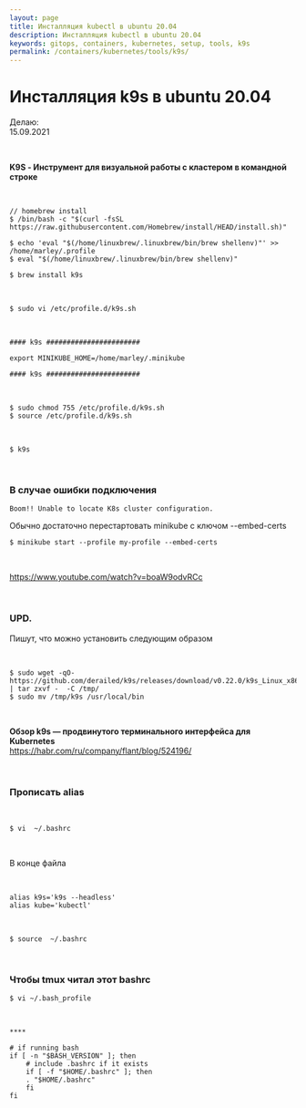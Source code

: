 ```yaml
---
layout: page
title: Инсталляция kubectl в ubuntu 20.04
description: Инсталляция kubectl в ubuntu 20.04
keywords: gitops, containers, kubernetes, setup, tools, k9s
permalink: /containers/kubernetes/tools/k9s/
---
```


# Инсталляция k9s в ubuntu 20.04

Делаю:  
15.09.2021

<br/>

**K9S - Инструмент для визуальной работы с кластером в командной строке**

<br/>

    // homebrew install
    $ /bin/bash -c "$(curl -fsSL https://raw.githubusercontent.com/Homebrew/install/HEAD/install.sh)"

    $ echo 'eval "$(/home/linuxbrew/.linuxbrew/bin/brew shellenv)"' >> /home/marley/.profile
    $ eval "$(/home/linuxbrew/.linuxbrew/bin/brew shellenv)"

    $ brew install k9s

<br/>

    $ sudo vi /etc/profile.d/k9s.sh

<br/>

```
#### k9s #######################

export MINIKUBE_HOME=/home/marley/.minikube

#### k9s #######################
```

<br/>

```
$ sudo chmod 755 /etc/profile.d/k9s.sh
$ source /etc/profile.d/k9s.sh
```

<br/>

    $ k9s

<br/>

### В случае ошибки подключения

```
Boom!! Unable to locate K8s cluster configuration.
```

Обычно достаточно перестартовать minikube с ключом --embed-certs

    $ minikube start --profile my-profile --embed-certs

<br/>

https://www.youtube.com/watch?v=boaW9odvRCc

<br/>

### UPD.

Пишут, что можно установить следующим образом

<br/>

```
$ sudo wget -qO- https://github.com/derailed/k9s/releases/download/v0.22.0/k9s_Linux_x86_64.tar.gz | tar zxvf -  -C /tmp/
$ sudo mv /tmp/k9s /usr/local/bin
```

<br/>

**Обзор k9s — продвинутого терминального интерфейса для Kubernetes**  
https://habr.com/ru/company/flant/blog/524196/

<!--

<br/>

kubectl config set-context --current --namespace=test

-->

<br/>

### Прописать alias

<br/>

```
$ vi  ~/.bashrc
```

<br/>

В конце файла

<br/>

```
alias k9s='k9s --headless'
alias kube='kubectl'
```

<br/>

```
$ source  ~/.bashrc
```

<br/>

### Чтобы tmux читал этот bashrc

```
$ vi ~/.bash_profile
```

<br/>

```
****

# if running bash
if [ -n "$BASH_VERSION" ]; then
    # include .bashrc if it exists
    if [ -f "$HOME/.bashrc" ]; then
    . "$HOME/.bashrc"
    fi
fi
```

